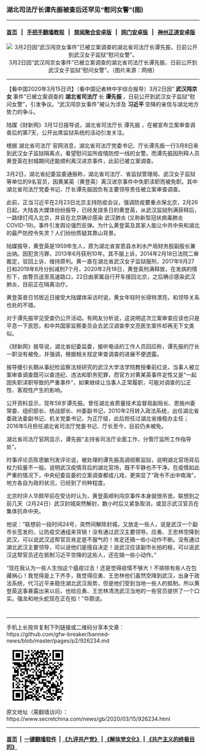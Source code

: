### 湖北司法厅长谭先振被查后还罕见“慰问女警”(图)
------------------------

#### [首页](https://github.com/gfw-breaker/banned-news/blob/master/README.md) &nbsp;&nbsp;|&nbsp;&nbsp; [手把手翻墙教程](https://github.com/gfw-breaker/guides/wiki) &nbsp;&nbsp;|&nbsp;&nbsp; [禁闻聚合安卓版](https://github.com/gfw-breaker/bn-android) &nbsp;&nbsp;|&nbsp;&nbsp; [网门安卓版](https://github.com/oGate2/oGate) &nbsp;&nbsp;|&nbsp;&nbsp; [神州正道安卓版](https://github.com/SzzdOgate/update) 



<div class="article_right" style="fone-color:#000">
 <p style="text-align: center;">
  <img alt="3月2日因“武汉闯京女事件”已被立案调查的湖北省司法厅长谭先振，日前公开到武汉女子监狱“慰问女警”。" src="//img3.secretchina.com/pic/2020/3-14/p2647911a26380266-ss.jpg" style="height:337px; width:600px"/>
  <br>
   3月2日因“武汉闯京女事件”已被立案调查的湖北省司法厅长谭先振，日前公开到武汉女子监狱“慰问女警”。（图片来源：网络）
   <span id="hideid" name="hideid" style="color:red;display:none;">
    <span href="https://www.secretchina.com">
    </span>
   </span>
  </br>
 </p>
 <div id="txt-mid1-t21-2017">
  

---


  </div>
 </div>
 <p>
  【看中国2020年3月15日讯】（看中国记者林中宇综合报导）3月2日因“
  <strong>
   武汉闯京女
  </strong>
  事件”已被立案调查的
  <strong>
   湖北省司法厅
  </strong>
  长
  <strong>
   谭先振
  </strong>
  ，日前公开到武汉女子监狱“慰问女警”，引发争议。“武汉闯京女事件”被认为涉及
  <strong>
   <span href="https://www.secretchina.com/news/gb/tag/习近平" target="_blank">
    习近平
   </span>
  </strong>
  空降的亲信与湖北地方势力的争斗。
  <span id="hideid" name="hideid" style="color:red;display:none;">
   <span href="https://www.secretchina.com">
   </span>
  </span>
 </p>
 <p>
  陆媒《财新网》3月12日报导说，湖北省司法厅长
  <span href="https://www.secretchina.com/news/gb/tag/谭先振" target="_blank">
   谭先振
  </span>
  ，在被宣布立案审查调查后的第7天，公开出席监狱系统的活动引发关注。
 </p>
 <p>
  根据
  <span href="https://www.secretchina.com/news/gb/tag/湖北省司法厅" target="_blank">
   湖北省司法厅
  </span>
  官网消息，湖北省司法厅党委书记、厅长谭先振一行3月8日来到武汉女子监狱隔离点，看望慰问监所疫情防控一线的女警。而谭先振因刑释人员黄登英在封城期间还能顺利离汉进京事件，此前已被立案调查。
 </p>
 <p>
  3月2日，湖北省纪委监委通报称，湖北省司法厅、省监狱管理局、武汉女子监狱等单位的9名官员，因黄某英（黄登英）离汉进京事件中失职渎职而被免职。其中湖北省司法厅党委书记、厅长谭先振因负有主要领导责任被立案审查调查。
 </p>
 <p>
  此前，正当习近平在2月23日北京主持防疫会议，强调防疫要重点保北京，2月26日起，大陆各大媒体纷纷报导，已经发烧多日的黄登英，从武汉监狱刑满获释后，一路绿灯闯入北京，并且在北京确诊感染
  <span href="https://www.secretchina.com/news/gb/tag/武汉肺炎" target="_blank">
   武汉肺炎
  </span>
  (又称新型冠状病毒肺炎 COVID-19)。事件引发舆论强烈反弹。为什么黄登英及其家人能让中共中央和湖北的最严防控令失灵？人们纷纷质疑其靠山背景。
 </p>
 <p>
  陆媒报导，黄登英是1959年生人，原为湖北省宣恩县水利水产局财务股副股长兼出纳。因犯贪污罪，2013年6月获刑10年。其不服上诉，2014年2月18日法院二审裁定，驳回上诉、维持原判。黄一直在湖北省武汉女子监狱服刑，2017年9月27日和2019年8月分别减刑7个月，2020年2月18日，黄登英刑满释放，在发病的情形下，由警员送至高速路口，22日由家属自行开车接回北京，之后确诊感染武汉肺炎，目前正在隔离治疗。
 </p>
 <p>
  黄登英昔日邻居近日接受大陆媒体采访时说，黄女年轻时长得特漂亮，和领导关系也处的不错。
 </p>
 <p>
  对于谭先振罕见受查仍公开活动。有网友分析说，这说明这次立案审查应该也只是平息一下民怨，和中共国家监察委员会去武汉调查李文亮医生案件却再无下文类似。
 </p>
 <p>
  《财新网》报导说，湖北省纪委监委，接听电话的工作人员回应称，谭先振的厅长一职没有被免，并强调，根据相关规定审查调查的进展不便透露。
 </p>
 <p>
  报导援引长期从事纪检监察法规研究的武汉大学法学院教授秦前红说，当事人被立案审查调查既可以查违纪、违法和职务犯罪，而官方对黄某英事件定性又是“一起因失职渎职导致的严重事件”，如果继续让当事人正常履职，可能对调查的公正性、客观性产生的影响。
 </p>
 <p>
  公开资料显示，现年58岁谭先振。曾任湖北省质量技术监督局副局长、恩施州委常委、组织部长、统战部长、州委副书记，2010年2月转入政法系统，出任湖北省委政法委副书记、机关党委书记，为正厅级，此后担任过湖北省维稳办主任；2016年5月担任湖北省司法厅党委书记、厅长至今，目前仍未被免。
 </p>
 <p>
  湖北省司法厅官网显示，谭先振“主持省司法厅全面工作，分管厅监所工作指导处”。
 </p>
 <p>
  时事评论员陈思敏刊发评论说，被处理的谭先振高调视察监狱，说明湖北官场背后权力较量不一般。说明武汉疫情背后的湖北官场，既不平静也不干净。在疫情如此严重的情况下，中央纪委监委的立案调查都成儿戏，更突显了“政令不出中南海”，地方各自为政的状况，已经到了何种程度。
 </p>
 <p>
  北京时评人华颇早前在受访时认为，黄登英顺利闯京事件本身就很吊诡，联想到之前几天（2月24日）武汉封城突然解封，数小时后又紧急取消，或显示武汉官员在集体抗命中央。
 </p>
 <p>
  他说：“联想前一段时间24号，突然间解除封城，又放走一些人，说是武汉一个副市长签发的，让防疫交通组来背锅！没有通过武汉主要领导。应勇、王忠林空降到武汉，可以说武汉这帮官员肯定是不服气的！肯定还搞一些小动作不断。没有通过湖北武汉主要领导，可以说他们是擅自决定！说武汉应该副市长拍的板，可以说武汉这帮官员还在抵制习近平空降的这些人，还在搞一些小动作。”
 </p>
 <p>
  “现在我认为一些人生怕这个瘟疫过去！还是觉得疫情不够大！不排除有些人在包藏祸心！我觉得是上下齐手，我觉得应勇、王忠林他们虽然空降到武汉，出身于政法系统，代习近平来稳住湖北武汉局势，但是他们受到当地一些人的抵制。所以黄登英这事暴露出来以后，也给应勇、王忠林清洗武汉当地的一些官员提供了一个口实。强龙和地头蛇现在正在掐！”华颇说。
  <center>
   <div>
    <div id="txt-mid2-t22-2017" style="display: block;  max-height: 351px;  overflow: hidden;">
     <div id="SC-21xxx">
     </div>
     <ins class="adsbygoogle" data-ad-client="ca-pub-1276641434651360" data-ad-format="auto" data-ad-slot="4301710469" data-full-width-responsive="true" style="display:block">
     </ins>
    </div>
   </div>
  </center>
  <div style="padding-top:12px;">
  </div>
 </p>
</div>

<hr/>
手机上长按并复制下列链接或二维码分享本文章：<br/>
https://github.com/gfw-breaker/banned-news/blob/master/pages/p2/926234.md <br/>
<a href='https://github.com/gfw-breaker/banned-news/blob/master/pages/p2/926234.md'><img src='https://github.com/gfw-breaker/banned-news/blob/master/pages/p2/926234.md.png'/></a> <br/>
原文地址（需翻墙访问）：https://www.secretchina.com/news/gb/2020/03/15/926234.html


------------------------
#### [首页](https://github.com/gfw-breaker/banned-news/blob/master/README.md) &nbsp;|&nbsp; [一键翻墙软件](https://github.com/gfw-breaker/nogfw/blob/master/README.md) &nbsp;| [《九评共产党》](https://github.com/gfw-breaker/9ping.md/blob/master/README.md#九评之一评共产党是什么) | [《解体党文化》](https://github.com/gfw-breaker/jtdwh.md/blob/master/README.md) | [《共产主义的终极目的》](https://github.com/gfw-breaker/gczydzjmd.md/blob/master/README.md)


<img src='http://gfw-breaker.win/banned-news/pages/p2/926234.md' width='0px' height='0px'/>